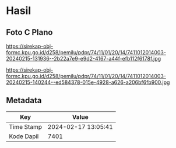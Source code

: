 # Hasil

## Foto C Plano

https://sirekap-obj-formc.kpu.go.id/d258/pemilu/pdpr/74/11/01/20/14/7411012014003-20240215-131936--2b22a7e9-e9d2-4167-a44f-efb112f6178f.jpg

https://sirekap-obj-formc.kpu.go.id/d258/pemilu/pdpr/74/11/01/20/14/7411012014003-20240215-140244--ed584378-015e-4928-a626-a206bf6fb900.jpg


## Metadata

| Key        | Value               |
| ---------- | ------------------- |
| Time Stamp | 2024-02-17 13:05:41 |
| Kode Dapil | 7401                |



